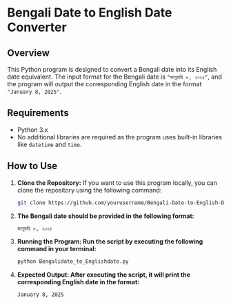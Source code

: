 # Bengali Date to English Date Converter

## Overview
This Python program is designed to convert a Bengali date into its English date equivalent. The input format for the Bengali date is `"জানুয়ারি ৮, ২০২৫"`, and the program will output the corresponding English date in the format `"January 8, 2025"`.

## Requirements
- Python 3.x
- No additional libraries are required as the program uses built-in libraries like `datetime` and `time`.

## How to Use
1. **Clone the Repository:**
   If you want to use this program locally, you can clone the repository using the following command:
   ```bash
   git clone https://github.com/yourusername/Bengali-Date-to-English-Date-Converter.git

2. **The Bengali date should be provided in the following format:**
   ```bash
   জানুয়ারি ৮, ২০২৫

4. **Running the Program: Run the script by executing the following command in your terminal:**
   ```bash
   python Bengalidate_to_Englishdate.py

5. **Expected Output: After executing the script, it will print the corresponding English date in the format:**
   ```bash
   January 8, 2025

